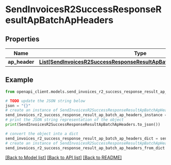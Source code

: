 # SendInvoicesR2SuccessResponseResultApBatchApHeaders


## Properties

Name | Type | Description | Notes
------------ | ------------- | ------------- | -------------
**ap_header** | [**List[SendInvoicesR2SuccessResponseResultApBatchApHeadersApHeaderInner]**](SendInvoicesR2SuccessResponseResultApBatchApHeadersApHeaderInner.md) |  | [optional] 

## Example

```python
from openapi_client.models.send_invoices_r2_success_response_result_ap_batch_ap_headers import SendInvoicesR2SuccessResponseResultApBatchApHeaders

# TODO update the JSON string below
json = "{}"
# create an instance of SendInvoicesR2SuccessResponseResultApBatchApHeaders from a JSON string
send_invoices_r2_success_response_result_ap_batch_ap_headers_instance = SendInvoicesR2SuccessResponseResultApBatchApHeaders.from_json(json)
# print the JSON string representation of the object
print(SendInvoicesR2SuccessResponseResultApBatchApHeaders.to_json())

# convert the object into a dict
send_invoices_r2_success_response_result_ap_batch_ap_headers_dict = send_invoices_r2_success_response_result_ap_batch_ap_headers_instance.to_dict()
# create an instance of SendInvoicesR2SuccessResponseResultApBatchApHeaders from a dict
send_invoices_r2_success_response_result_ap_batch_ap_headers_from_dict = SendInvoicesR2SuccessResponseResultApBatchApHeaders.from_dict(send_invoices_r2_success_response_result_ap_batch_ap_headers_dict)
```
[[Back to Model list]](../README.md#documentation-for-models) [[Back to API list]](../README.md#documentation-for-api-endpoints) [[Back to README]](../README.md)


